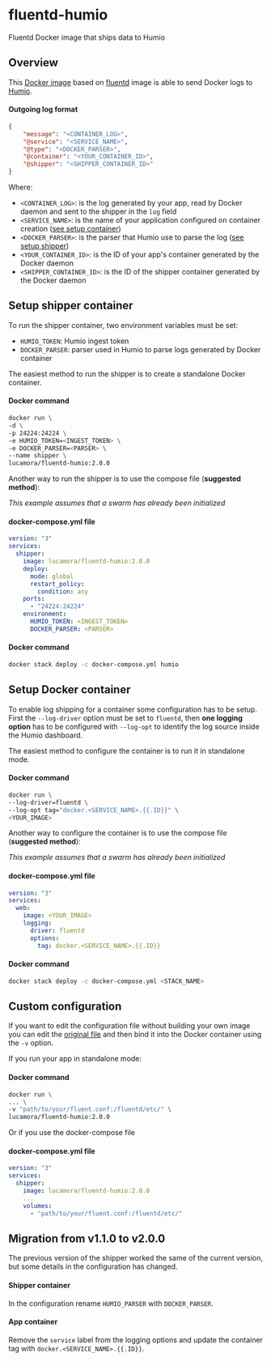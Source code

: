 # fluentd-humio
Fluentd Docker image that ships data to Humio

## Overview
This [Docker image](https://hub.docker.com/r/lucamora/fluentd-humio/) based on [fluentd](https://hub.docker.com/r/fluent/fluentd/) image is able to send Docker logs to [Humio](https://www.humio.com).

#### Outgoing log format
```json
{
	"message": "<CONTAINER_LOG>",
	"@service": "<SERVICE_NAME>",
	"@type": "<DOCKER_PARSER>",
	"@container": "<YOUR_CONTAINER_ID>",
	"@shipper": "<SHIPPER_CONTAINER_ID>"
}
```
Where:
- `<CONTAINER_LOG>`: is the log generated by your app, read by Docker daemon and sent to the shipper in the `log` field
- `<SERVICE_NAME>`: is the name of your application configured on container creation ([see setup container](#setup-docker-container))
- `<DOCKER_PARSER>`: is the parser that Humio use to parse the log ([see setup shipper](#setup-shipper-container))
- `<YOUR_CONTAINER_ID>`: is the ID of your app's container generated by the Docker daemon
- `<SHIPPER_CONTAINER_ID>`: is the ID of the shipper container generated by the Docker daemon

## Setup shipper container
To run the shipper container, two environment variables must be set:
- `HUMIO_TOKEN`: Humio ingest token
- `DOCKER_PARSER`: parser used in Humio to parse logs generated by Docker container

The easiest method to run the shipper is to create a standalone Docker container.

#### Docker command
```bash
docker run \
-d \
-p 24224:24224 \
-e HUMIO_TOKEN=<INGEST_TOKEN> \
-e DOCKER_PARSER=<PARSER> \
--name shipper \
lucamora/fluentd-humio:2.0.0
```

Another way to run the shipper is to use the compose file (**suggested method**):

*This example assumes that a swarm has already been initialized*

#### docker-compose.yml file
```yaml
version: "3"
services:
  shipper:
    image: lucamora/fluentd-humio:2.0.0
    deploy:
      mode: global
      restart_policy:
        condition: any
    ports:
      - "24224:24224"
    environment:
      HUMIO_TOKEN: <INGEST_TOKEN>
      DOCKER_PARSER: <PARSER>
```

#### Docker command
```bash
docker stack deploy -c docker-compose.yml humio
```

## Setup Docker container
To enable log shipping for a container some configuration has to be setup.
First the `--log-driver` option must be set to `fluentd`, then **one logging option** has to be configured with `--log-opt` to identify the log source inside the Humio dashboard.

The easiest method to configure the container is to run it in standalone mode.

#### Docker command
```bash
docker run \
--log-driver=fluentd \
--log-opt tag="docker.<SERVICE_NAME>.{{.ID}}" \
<YOUR_IMAGE>
```

Another way to configure the container is to use the compose file (**suggested method**):

*This example assumes that a swarm has already been initialized*

#### docker-compose.yml file
```yaml
version: "3"
services:
  web:
    image: <YOUR_IMAGE>
    logging:
      driver: fluentd
      options:
        tag: docker.<SERVICE_NAME>.{{.ID}}
```

#### Docker command
```bash
docker stack deploy -c docker-compose.yml <STACK_NAME>
```

## Custom configuration
If you want to edit the configuration file without building your own image you can edit the [original file](https://github.com/lucamora/fluentd-humio/blob/master/fluent.conf) and then bind it into the Docker container using the `-v` option.

If you run your app in standalone mode:

#### Docker command
```bash
docker run \
... \
-v "path/to/your/fluent.conf:/fluentd/etc/" \
lucamora/fluentd-humio:2.0.0
```

Or if you use the docker-compose file

#### docker-compose.yml file
```yaml
version: "3"
services:
  shipper:
    image: lucamora/fluentd-humio:2.0.0
    ...
    volumes:
      - "path/to/your/fluent.conf:/fluentd/etc/"
```

## Migration from v1.1.0 to v2.0.0
The previous version of the shipper worked the same of the current version, but some details in the configuration has changed.

#### Shipper container
In the configuration rename `HUMIO_PARSER` with `DOCKER_PARSER`.

#### App container
Remove the `service` label from the logging options and update the container tag with `docker.<SERVICE_NAME>.{{.ID}}`.